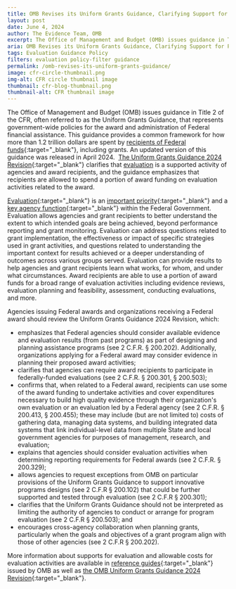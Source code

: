 ```yaml
---
title: OMB Revises its Uniform Grants Guidance, Clarifying Support for Program Evaluation
layout: post
date: June 4, 2024
author: The Evidence Team, OMB
excerpt: The Office of Management and Budget (OMB) issues guidance in Title 2 of the CFR, often referred to as the Uniform Grants Guidance...
aria: OMB Revises its Uniform Grants Guidance, Clarifying Support for Program Evaluation
tags: Evaluation Guidance Policy
filters: evaluation policy-filter guidance
permalink: /omb-revises-its-uniform-grants-guidance/
image: cfr-circle-thumbnail.png
img-alt: CFR circle thumbnail image
thumbnail: cfr-blog-thumbnail.png
thumbnail-alt: CFR thumbnail image
---
```


The Office of Management and Budget (OMB) issues guidance in Title 2 of the CFR, often referred to as the Uniform Grants Guidance, that represents government-wide policies for the award and administration of Federal financial assistance. This guidance provides a common framework for how more than 1.2 trillion dollars are spent by [recipients of Federal funds](https://www.cfo.gov/assets/files/Final%202%20CFR%20Guidance%20-%204.3.2024%20-%20Pre-Publication%20Version.pdf#page=384){:target="_blank"}, including grants. An updated version of this guidance was released in April 2024.  [The Uniform Grants Guidance 2024 Revision](https://www.cfo.gov/resources/uniform-guidance/){:target="_blank"} clarifies that <a href="https://www.cfo.gov/assets/files/Uniform%20Guidance%20_Reference%20Guides%20FINAL%204-2024.pdf" aria-label="Evidence-Based Policymaking: Learning Agendas and Annual Evaluation Plans" target="_blank">evaluation</a> is a supported activity of agencies and award recipients, and the guidance emphasizes that recipients are allowed to spend a portion of award funding on evaluation activities related to the award.

[Evaluation](https://www.whitehouse.gov/wp-content/uploads/2021/06/M-21-27.pdf#page=23){:target="_blank"} is an [important priority](https://www.whitehouse.gov/briefing-room/presidential-actions/2021/01/27/memorandum-on-restoring-trust-in-government-through-scientific-integrity-and-evidence-based-policymaking/){:target="_blank"} and a [key agency function](https://www.whitehouse.gov/wp-content/uploads/2021/06/M-21-27.pdf#page=13){:target="_blank"} within the Federal Government. Evaluation allows agencies and grant recipients to better understand the extent to which intended goals are being achieved, beyond performance reporting and grant monitoring. Evaluation can address questions related to grant implementation, the effectiveness or impact of specific strategies used in grant activities, and questions related to understanding the important context for results achieved or a deeper understanding of outcomes across various groups served. Evaluation can provide results to help agencies and grant recipients learn what works, for whom, and under what circumstances. Award recipients are able to use a portion of award funds for a broad range of evaluation activities including evidence reviews, evaluation planning and feasibility, assessment, conducting evaluations, and more.

Agencies issuing Federal awards and organizations receiving a Federal award should review the Uniform Grants Guidance 2024 Revision, which:

- emphasizes that Federal agencies should consider available evidence and evaluation results (from past programs) as part of designing and planning assistance programs (see 2 C.F.R. § 200.202). Additionally, organizations applying for a Federal award may consider evidence in planning their proposed award activities;
- clarifies that agencies can require award recipients to participate in federally-funded evaluations (see 2 C.F.R. § 200.301, § 200.503);
- confirms that, when related to a Federal award, recipients can use some of the award funding to undertake activities and cover expenditures necessary to build high quality evidence through their organization's own evaluation or an evaluation led by a Federal agency (see 2 C.F.R. § 200.413, § 200.455); these may include (but are not limited to) costs of gathering data, managing data systems, and building integrated data systems that link individual-level data from multiple State and local government agencies for purposes of management, research, and evaluation;
- explains that agencies should consider evaluation activities when determining reporting requirements for Federal awards (see 2 C.F.R. § 200.329);
- allows agencies to request exceptions from OMB on particular provisions of the Uniform Grants Guidance to support innovative programs designs (see 2 C.F.R § 200.102) that could be further supported and tested through evaluation (see 2 C.F.R § 200.301);
- clarifies that the Uniform Grants Guidance should not be interpreted as limiting the authority of agencies to conduct or arrange for program evaluation (see 2 C.F.R § 200.503); and
- encourages cross-agency collaboration when planning grants, particularly when the goals and objectives of a grant program align with those of other agencies (see 2 C.F.R § 200.202).

More information about supports for evaluation and allowable costs for evaluation activities are available in [reference guides](https://www.cfo.gov/assets/files/Uniform%20Guidance%20_Reference%20Guides%20FINAL%204-2024.pdf){:target="_blank"}  issued by OMB as well as [the OMB Uniform Grants Guidance 2024 Revision](https://www.cfo.gov/resources/uniform-guidance/){:target="_blank"}.